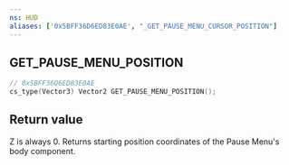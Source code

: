```yaml
---
ns: HUD
aliases: ['0x5BFF36D6ED83E0AE', "_GET_PAUSE_MENU_CURSOR_POSITION"]
---
```

## GET_PAUSE_MENU_POSITION

```c
// 0x5BFF36D6ED83E0AE
cs_type(Vector3) Vector2 GET_PAUSE_MENU_POSITION();
```


## Return value
Z is always 0.
Returns starting position coordinates of the Pause Menu's body component.
